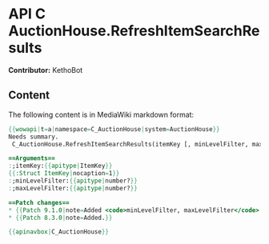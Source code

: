 # API C AuctionHouse.RefreshItemSearchResults

**Contributor:** KethoBot

## Content

The following content is in MediaWiki markdown format:

```mediawiki
{{wowapi|t=a|namespace=C_AuctionHouse|system=AuctionHouse}}
Needs summary.
 C_AuctionHouse.RefreshItemSearchResults(itemKey [, minLevelFilter, maxLevelFilter])

==Arguments==
:;itemKey:{{apitype|ItemKey}}
{{:Struct ItemKey|nocaption=1}}
:;minLevelFilter:{{apitype|number?}}
:;maxLevelFilter:{{apitype|number?}}

==Patch changes==
* {{Patch 9.1.0|note=Added <code>minLevelFilter, maxLevelFilter</code> arguments.}}
* {{Patch 8.3.0|note=Added.}}

{{apinavbox|C_AuctionHouse}}
```
